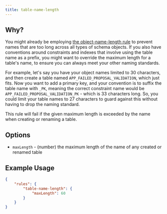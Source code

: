 ```yaml
---
title: table-name-length
---
```


## Why?

You might already be employing [the object-name-length rule](rules/object-name-length.md) to prevent names that are too long across all types of schema objects. If you also have conventions around constraints and indexes that involve using the table name as a prefix, you might want to override the maximum length for a table's name, to ensure you can always meet your other naming standards.

For example, let's say you have your object names limited to 30 characters, and then create a table named `APP_FAILED_PROPOSAL_VALIDATION`, which just fits. Now you want to add a primary key, and your convention is to suffix the table name with `_PK`, meaning the correct constraint name would be `APP_FAILED_PROPOSAL_VALIDATION_PK` - which is 33 characters long. So, you could limit your table names to 27 characters to guard against this without having to drop the naming standard.

This rule will fail if the given maximum length is exceeded by the name when creating or renaming a table.

## Options

- `maxLength` - (number) the maximum length of the name of any created or renamed table

## Example Usage

```json
{
    "rules": {
        "table-name-length": {
            "maxLength": 60
        }
    }
}
``` 
